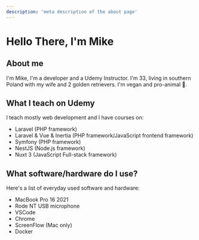 ```yaml
---
description: 'meta description of the about page'
---
```


# Hello There, I'm Mike

## About me

I'm Mike, I'm a developer and a Udemy Instructor. I'm 33, living in southern Poland with my wife and 2 golden retrievers. I'm vegan and pro-animal 🥑.

## What I teach on Udemy

I teach mostly web development and I have courses on:

- Laravel (PHP framework)
- Laravel & Vue & Inertia (PHP framework/JavaScript frontend framework)
- Symfony (PHP framework)
- NestJS (Node.js framework)
- Nuxt 3 (JavaScript Full-stack framework)

## What software/hardware do I use?

Here's a list of everyday used software and hardware:

- MacBook Pro 16 2021
- Rode NT USB microphone
- VSCode
- Chrome
- ScreenFlow (Mac only)
- Docker
